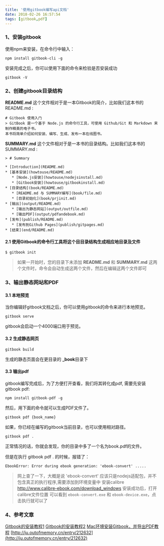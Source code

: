 ```yaml
---
title: '使用gitbook编写api文档'
date: 2018-02-26 16:57:54
tags: [gitbook,pdf]
---
```


### 1、安装gitbook

使用npm来安装，在命令行中输入：

```
npm install gitbook-cli -g

```

安装完成之后，你可以使用下面的命令来检验是否安装成功

```
gitbook -V
```

### 2、创建gitbook目录结构

**README.md** 这个文件相对于是一本Gitbook的简介，比如我们这本书的README.md :

```
# Gitbook 使用入门
> GitBook 是一个基于 Node.js 的命令行工具，可使用 Github/Git 和 Markdown 来制作精美的电子书。
本书将简单介绍如何安装、编写、生成、发布一本在线图书。
```
<!-- more -->

**SUMMARY.md** 这个文件相对于是一本书的目录结构。比如我们这本书的SUMMARY.md :

```
> # Summary

* [Introduction](README.md)
* [基本安装](howtouse/README.md)
   * [Node.js安装](howtouse/nodejsinstall.md)
   * [Gitbook安装](howtouse/gitbookinstall.md)
* [目录结构](book/README.md)
   * [README.md 与 SUMMARY编写](book/file.md)
   * [目录初始化](book/prjinit.md)
* [输出](output/README.md)
   * [输出为静态网站](output/outfile.md)
   * [输出PDF](output/pdfandebook.md)
* [发布](publish/README.md)
   * [发布到Github Pages](publish/gitpages.md)
* [结束](end/README.md)

```

#### 2.1 使用Gitbook的命令行工具将这个目目录结构生成相应地目录及文件

```
$ gitbook init

```

> 如果一开始时，您的目录下未添加 **README.md** 和 **SUMMARY.md** 这两个文件时，命令会自动生成这两个文件，然后在编辑这两个文件即可

### 3、输出静态网站和PDF

#### 3.1 本地预览

当你编辑好gitbook文档之后，你可以使用gitbook的命令来进行本地预览。

```
gitbook serve 

```
gitbook会启动一个4000端口用于预览。



#### 3.2  生成静态网页

```
gitbook build
```

生成的静态页面会在更目录的 **_book**目录下

#### 3.3 输出pdf

gitbook编写完成后，为了方便打开查看，我们将其转化成pdf, 需要先安装gitbook pdf:

```
npm install gitbook-pdf -g

```

然后，用下面的命令就可以生成PDF文件了。
```
gitbook pdf {book_name}
```
如果，你已经在编写的gitbook当前目录，也可以使用相对路径。
```
gitbook pdf .
```
正常情况的话，你就会发现，你的目录中多了一个名为book.pdf的文件。

但是在执行  gitbook pdf . 的时候，报错了：

```
EbookError: Error during ebook generation: 'ebook-convert' .....

```
> 网上查了一下，大概是说 'ebook-convert' 应该只是nodejs适配包，并不包含真正的执行程序,需要添加到环境变量中
> 安装calibre  http://www.calibre-ebook.com/download_windows
> 安装成功后，打开calibre文件位置 可以看到 `ebook-convert.exe` 和 `ebook-device.exe`，点击执行就可以了


### 4、参考文章

[Gitbook的安装教程1](https://tonydeng.github.io/gitbook-zh/gitbook-howtouse/book/file.html)
[Gitbook的安装教程2](http://yangjh.oschina.io/gitbook/faq/Number.html)
[Mac环境安装Gitbook，并导出PDF教程](https://www.jianshu.com/p/4824d216ad10)
[http://ju.outofmemory.cn/entry/212632](http://ju.outofmemory.cn/entry/212632)